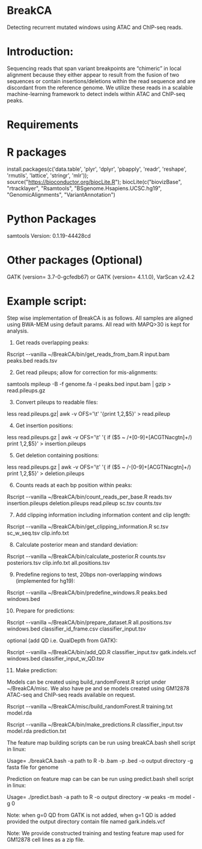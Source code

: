 # BreakCA
Detecting recurrent mutated windows using ATAC and ChIP-seq reads.

# Introduction: 
Sequencing reads that span variant breakpoints are “chimeric” in local alignment because they either appear to result from the fusion of two sequences or contain insertions/deletions within the read sequence and are discordant from the reference genome. We utilize these reads in a scalable machine-learning framework to detect indels within ATAC and ChIP-seq peaks.

# Requirements
# R packages
install.packages(c('data.table', 'plyr', 'dplyr', 'pbapply', 'readr', 'reshape', 'rmutils', 'lattice', 'stringr', 'mlr'));
source("https://bioconductor.org/biocLite.R");
biocLite(c("biovizBase", "rtracklayer", "Rsamtools", "BSgenome.Hsapiens.UCSC.hg19", "GenomicAlignments", "VariantAnnotation")

# Python Packages
samtools Version: 0.1.19-44428cd

# Other packages (Optional)
GATK (version= 3.7-0-gcfedb67) or GATK (version= 4.1.1.0),
VarScan v2.4.2

# Example script: 
Step wise implementation of BreakCA is as follows. All samples are aligned using BWA-MEM using default params. All read with MAPQ>30 is kept for analysis.

1. Get reads overlapping peaks:

Rscript --vanilla  ~/BreakCA/bin/get_reads_from_bam.R input.bam peaks.bed reads.tsv

2. Get read pileups; allow for correction for mis-alignments:

samtools mpileup -B -f genome.fa -l peaks.bed input.bam | gzip > read.pileups.gz

3. Convert pileups to readable files:

less read.pileups.gz| awk -v OFS='\t' '{print $1,$2,$5}' > read.pileup

4. Get insertion positions:

less read.pileups.gz | awk -v OFS='\t' '{ if ($5 ~ /\+[0-9]+[ACGTNacgtn]+/) print $1,$2,$5}' > insertion.pileups

5. Get deletion containing positions:

less read.pileups.gz | awk -v OFS='\t' '{ if ($5 ~ /-[0-9]+[ACGTNacgtn]+/) print $1,$2,$5}' > deletion.pileups

6. Counts reads at each bp position within peaks:

Rscript --vanilla ~/BreakCA/bin/count_reads_per_base.R reads.tsv insertion.pileups deletion.pileups read.pileup sc.tsv counts.tsv

7. Add clipping information including information content and clip length:

Rscript --vanilla ~/BreakCA/bin/get_clipping_information.R sc.tsv sc_w_seq.tsv clip.info.txt

8. Calculate posterior mean and standard deviation:

Rscript --vanilla ~/BreakCA/bin/calculate_posterior.R counts.tsv posteriors.tsv clip.info.txt all.positions.tsv

9. Predefine regions to test, 20bps non-overlapping windows (implemented for hg19):

Rscript --vanilla ~/BreakCA/bin/predefine_windows.R peaks.bed windows.bed

10. Prepare for predictions:

Rscript --vanilla ~/BreakCA/bin/prepare_dataset.R all.positions.tsv windows.bed classifier_id_frame.csv classifier_input.tsv

optional (add QD i.e. QualDepth from GATK):

Rscript --vanilla ~/BreakCA/bin/add_QD.R classifier_input.tsv gatk.indels.vcf windows.bed classifier_input_w_QD.tsv 

11. Make prediction:

Models can be created using build_randomForest.R script under ~/BreakCA/misc. We also have pe and se models created using GM12878 ATAC-seq and ChIP-seq reads available on request.

Rscript --vanilla ~/BreakCA/misc/build_randomForest.R training.txt model.rda

Rscript --vanilla ~/BreakCA/bin/make_predictions.R classifier_input.tsv model.rda prediction.txt 

The feature map building scripts can be run using breakCA.bash shell script in linux:

Usage= ./breakCA.bash -a path to R -b .bam -p .bed -o output directory -g fasta file for genome

Prediction on feature map can be can be run using predict.bash shell script in linux:

Usage= ./predict.bash -a path to R -o output directory -w peaks -m model -g 0

Note: when g=0 QD from GATK is not added, when g=1 QD is added provided the output directory contain file named gark.indels.vcf

Note: We provide constructed training and testing feature map used for GM12878 cell lines as a zip file.
